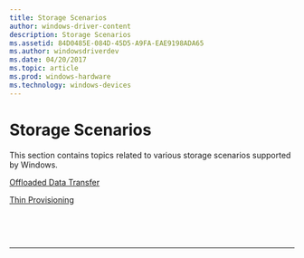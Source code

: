 ```yaml
---
title: Storage Scenarios
author: windows-driver-content
description: Storage Scenarios
ms.assetid: 84D0485E-084D-45D5-A9FA-EAE9198ADA65
ms.author: windowsdriverdev
ms.date: 04/20/2017
ms.topic: article
ms.prod: windows-hardware
ms.technology: windows-devices
---
```


# Storage Scenarios


This section contains topics related to various storage scenarios supported by Windows.

[Offloaded Data Transfer](offloaded-data-transfer.md)

[Thin Provisioning](thin-provisioning.md)

 

 


--------------------


